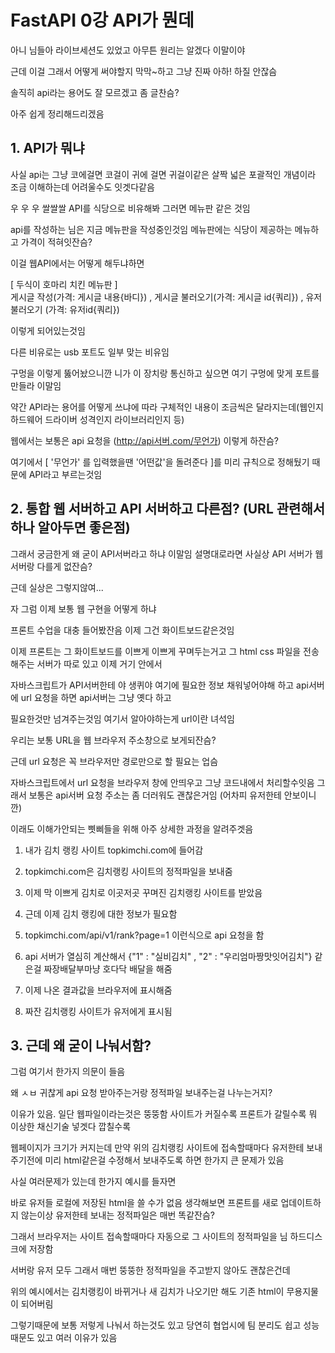 # FastAPI 0강 API가 뭔데

아니 님들아 라이브세션도 있었고 아무튼 원리는 알겠다 이말이야

근데 이걸 그래서 어떻게 써야할지 막막~하고 그냥 진짜 아하! 하질 안잖슴

솔직히 api라는 용어도 잘 모르겠고 좀 글찬슴?

아주 쉽게 정리해드리겠음

## 1. API가 뭐냐

사실 api는 그냥 코에걸면 코걸이 귀에 걸면 귀걸이같은 살짝 넓은 포괄적인 개념이라 조금 이해하는데 어려울수도 잇겟다같음

우 우 우 쌀쌀쌀 API를 식당으로 비유해봐 그러면 메뉴판 같은 것임

api를 작성하는 님은 지금 메뉴판을 작성중인것임 메뉴판에는 식당이 제공하는 메뉴하고 가격이 적혀잇잔슴?

이걸 웹API에서는 어떻게 해두냐하면

[ 두식이 호마리 치킨 메뉴판 ]  
게시글 작성(가격: 게시글 내용{바디}) , 게시글 불러오기(가격: 게시글 id{쿼리}) , 유저 불러오기 (가격: 유저id{쿼리})

이렇게 되어있는것임

다른 비유로는 usb 포트도 일부 맞는 비유임

구멍을 이렇게 뚫어놨으니깐 니가 이 장치랑 통신하고 싶으면 여기 구멍에 맞게 포트를 만들라 이말임

약간 API라는 용어를 어떻게 쓰냐에 따라 구체적인 내용이 조금씩은 달라지는데(웹인지 하드웨어 드라이버 성격인지 라이브러리인지 등)

웹에서는 보통은 api 요청을 (http://api서버.com/무언가) 이렇게 하잔슴?

여기에서 [ '무언가' 를 입력했을땐 '어떤값'을 돌려준다 ]를 미리 규칙으로 정해뒀기 때문에 API라고 부르는것임

## 2. 통합 웹 서버하고 API 서버하고 다른점? (URL 관련해서 하나 알아두면 좋은점)

그래서 궁금한게 왜 굳이 API서버라고 하냐 이말임 설명대로라면 사실상 API 서버가 웹 서버랑 다를게 없잔슴?

근데 실상은 그렇지않여...

자 그럼 이제 보통 웹 구현을 어떻게 하냐

프론트 수업을 대충 들어봤잔음 이제 그건 화이트보드같은것임

이제 프론트는 그 화이트보드를 이쁘게 이쁘게 꾸며두는거고 그 html css 파일을 전송해주는 서버가 따로 있고 이제 거기 안에서

자바스크립트가 API서버한테 야 생퀴야 여기에 필요한 정보 채워넣어야해 하고 api서버에 url 요청을 하면 api서버는 그냥 옛다 하고

필요한것만 넘겨주는것임 여기서 알아야하는게 url이란 녀석임

우리는 보통 URL을 웹 브라우저 주소창으로 보게되잔슴?

근데 url 요청은 꼭 브라우저만 경로만으로 할 필요는 업슴

자바스크립트에서 url 요청을 브라우저 창에 안띄우고 그냥 코드내에서 처리할수잇음 그래서 보통은 api서버 요청 주소는 좀 더러워도 괜찮은거임 (어차피 유저한테 안보이니깐)

이래도 이해가안되는 삣삐들을 위해 아주 상세한 과정을 알려주겟음

1. 내가 김치 랭킹 사이트 topkimchi.com에 들어감

2. topkimchi.com은 김치랭킹 사이트의 정적파일을 보내줌

3. 이제 막 이쁘게 김치로 이곳저곳 꾸며진 김치랭킹 사이트를 받았음

4. 근데 이제 김치 랭킹에 대한 정보가 필요함

5. topkimchi.com/api/v1/rank?page=1 이런식으로 api 요청을 함

6. api 서버가 열심히 계산해서 {"1" : "실비김치" , "2" : "우리엄마짱맛잇어김치"} 같은걸 짜장배달부마냥 호다닥 배달을 해줌

7. 이제 나온 결과값을 브라우저에 표시해줌

8. 짜잔 김치랭킹 사이트가 유저에게 표시됨

## 3. 근데 왜 굳이 나눠서함?

그럼 여기서 한가지 의문이 들음

왜 ㅅㅂ 귀찮게 api 요청 받아주는거랑 정적파일 보내주는걸 나누는거지?

이유가 있음. 일단 웹파일이라는것은 뚱뚱함 사이트가 커질수록 프론트가 갈릴수록 뭐 이상한 채신기술 넣겟다 깝칠수록

웹페이지가 크기가 커지는데 만약 위의 김치랭킹 사이트에 접속할때마다 유저한테 보내주기전에 미리 html같은걸 수정해서 보내주도록 하면 한가지 큰 문제가 있음

사실 여러문제가 있는데 한가지 예시를 들자면

바로 유저들 로컬에 저장된 html을 쓸 수가 없음 생각해보면 프론트를 새로 업데이트하지 않는이상 유저한테 보내는 정적파일은 매번 똑같잔슴?

그래서 브라우저는 사이트 접속할때마다 자동으로 그 사이트의 정적파일을 님 하드디스크에 저장함

서버랑 유저 모두 그래서 매번 뚱뚱한 정적파일을 주고받지 않아도 괜찮은건데

위의 예시에서는 김치랭킹이 바뀌거나 새 김치가 나오기만 해도 기존 html이 무용지물이 되어버림

그렇기때문에 보통 저렇게 나눠서 하는것도 있고 당연히 협업시에 팀 분리도 쉽고 성능때문도 있고 여러 이유가 있음

